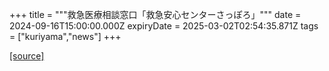 +++
title = """救急医療相談窓口「救急安心センターさっぽろ」"""
date = 2024-09-16T15:00:00.000Z
expiryDate = 2025-03-02T02:54:35.871Z
tags = ["kuriyama","news"]
+++


[[source]](https://www.town.kuriyama.hokkaido.jp/soshiki/43/1791.html)
